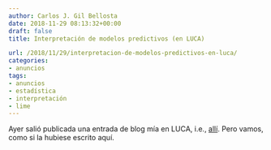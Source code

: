 ```yaml
---
author: Carlos J. Gil Bellosta
date: 2018-11-29 08:13:32+00:00
draft: false
title: Interpretación de modelos predictivos (en LUCA)

url: /2018/11/29/interpretacion-de-modelos-predictivos-en-luca/
categories:
- anuncios
tags:
- anuncios
- estadística
- interpretación
- lime
---
```


Ayer salió publicada una entrada de blog mía en LUCA, i.e., [allí](https://empresas.blogthinkbig.com/interpretacion-de-modelos-predictivos/). Pero vamos, como si la hubiese escrito aquí.
